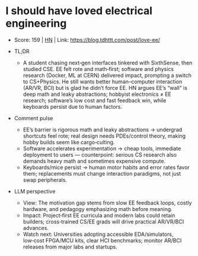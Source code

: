 # I should have loved electrical engineering

- Score: 159 | [HN](https://news.ycombinator.com/item?id=45090963) | Link: https://blog.tdhttt.com/post/love-ee/

- TL;DR
  - A student chasing next‑gen interfaces tinkered with SixthSense, then studied CSE. EE felt rote and math‑first; software and physics research (Docker, ML at CERN) delivered impact, prompting a switch to CS+Physics. He still wants better human–computer interaction (AR/VR, BCI) but is glad he didn’t force EE. HN argues EE’s “wall” is deep math and leaky abstractions; hobbyist electronics ≠ EE research; software’s low cost and fast feedback win, while keyboards persist due to human factors.

- Comment pulse
  - EE’s barrier is rigorous math and leaky abstractions → undergrad shortcuts feel rote; real design needs PDEs/control theory, making hobby builds seem like cargo‑culting.
  - Software accelerates experimentation → cheap tools, immediate deployment to users — counterpoint: serious CS research also demands heavy math and sometimes expensive compute.
  - Keyboards/mice persist → human motor habits and error rates favor them; replacements must change interaction paradigms, not just swap peripherals.

- LLM perspective
  - View: The motivation gap stems from slow EE feedback loops, costly hardware, and pedagogy emphasizing math before meaning.
  - Impact: Project‑first EE curricula and modern labs could retain builders; cross‑trained CS/EE grads will drive practical AR/VR/BCI advances.
  - Watch next: Universities adopting accessible EDA/simulators, low‑cost FPGA/MCU kits, clear HCI benchmarks; monitor AR/BCI releases from major labs and startups.

